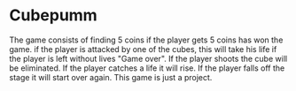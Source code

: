 # Cubepumm
The game consists of finding 5 coins if the player gets 5 coins has won the game. if the player is attacked by one of the cubes, this will take his life if the player is left without lives "Game over". If the player shoots the cube will be eliminated. If the player catches a life it will rise. If the player falls off the stage it will start over again. This game is just a project.

